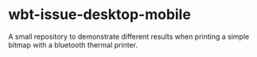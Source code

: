 # wbt-issue-desktop-mobile
A small repository to demonstrate different results when printing a simple bitmap with a bluetooth thermal printer.
